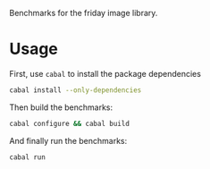 Benchmarks for the friday image library.

# Usage

First, use `cabal` to install the package dependencies

```bash
cabal install --only-dependencies
```

Then build the benchmarks:

```bash
cabal configure && cabal build
```

And finally run the benchmarks:

```bash
cabal run
```
